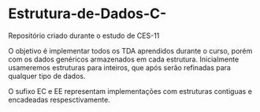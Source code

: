 # Estrutura-de-Dados-C-
Repositório criado durante o estudo de CES-11

O objetivo é implementar todos os TDA aprendidos durante o curso, porém com os dados genéricos armazenados em cada estrutura.
Inicialmente usameremos estruturas para inteiros, que após serão refinadas para qualquer tipo de dados.

O sufixo EC e EE representam implementações com estruturas contiguas e encadeadas respesctivamente.
